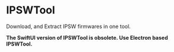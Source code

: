 # IPSWTool
Download, and Extract IPSW firmwares in one tool.

**The SwiftUI version of IPSWTool is obsolete. Use Electron based IPSWTool.**
